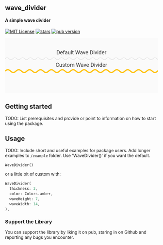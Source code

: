 ## wave_divider

#### A simple wave divider

<p >
<a href="https://img.shields.io/badge/License-MIT-green"><img 
align="center" src="https://img.shields.io/badge/License-MIT-green" alt="MIT License"></a>  
<a href="https://github.com/tranhuudang/wave_divider/stargazers"><img align="center" src="https://img.shields.io/github/stars/tranhuudang/wave_divider?style=flat&logo=github&colorB=green&label=stars" alt="stars"></a>  
<a href="https://pub.dev/packages/wave_divider/versions/0.0.1"><img 
align="center" src="https://img.shields.io/pub/v/wave_divider.svg" alt="pub version"></a>
</p>  

![](https://github.com/tranhuudang/wave_divider/blob/master/example/assets/screenshot_1.png?raw=true)

## Getting started

TODO: List prerequisites and provide or point to information on how to
start using the package.

## Usage

TODO: Include short and useful examples for package users. Add longer examples
to `/example` folder.
Use 'WaveDivider()' if you want the default.
```dart
WaveDivider()
```

or a little bit of custom with:
```dart
WaveDivider(
  thickness: 3,
  color: Colors.amber,
  waveHeight: 7,
  waveWidth: 14,
),
```

### Support the Library

You can support the library by liking it on pub, staring in on Github and reporting any bugs you
encounter.
